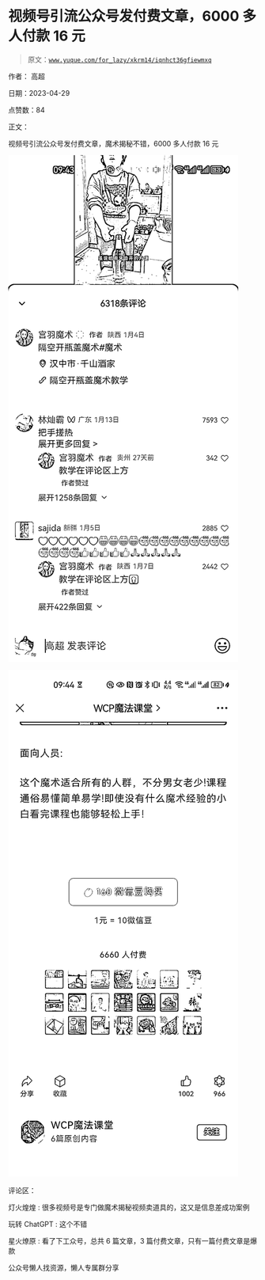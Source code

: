 # 视频号引流公众号发付费文章，6000 多人付款 16 元

> 原文：[`www.yuque.com/for_lazy/xkrm14/iqnhct36gfiewmxq`](https://www.yuque.com/for_lazy/xkrm14/iqnhct36gfiewmxq)



作者： 高超



日期：2023-04-29



点赞数：84

<ne-hole id="u773453ad" data-lake-id="u773453ad">

正文：



视频号引流公众号发付费文章，魔术揭秘不错，6000 多人付款 16 元



![](img/30dce7f0034a88b12b43d5fc4a8c1bca.png)



![](img/b78b3ceb2cf0f115c7c904efb5f82307.png)

<ne-hole id="ua8761a90" data-lake-id="ua8761a90">

评论区：



灯火煌煌 : 很多视频号是专门做魔术揭秘视频卖道具的，这又是信息差成功案例



玩转 ChatGPT : 这个不错



星火燎原 : 看了下工众号，总共 6 篇文章，3 篇付费文章，只有一篇付费文章是爆款

<ne-hole id="ub16ae0f8" data-lake-id="ub16ae0f8">

公众号懒人找资源，懒人专属群分享

</ne-hole></ne-hole></ne-hole>